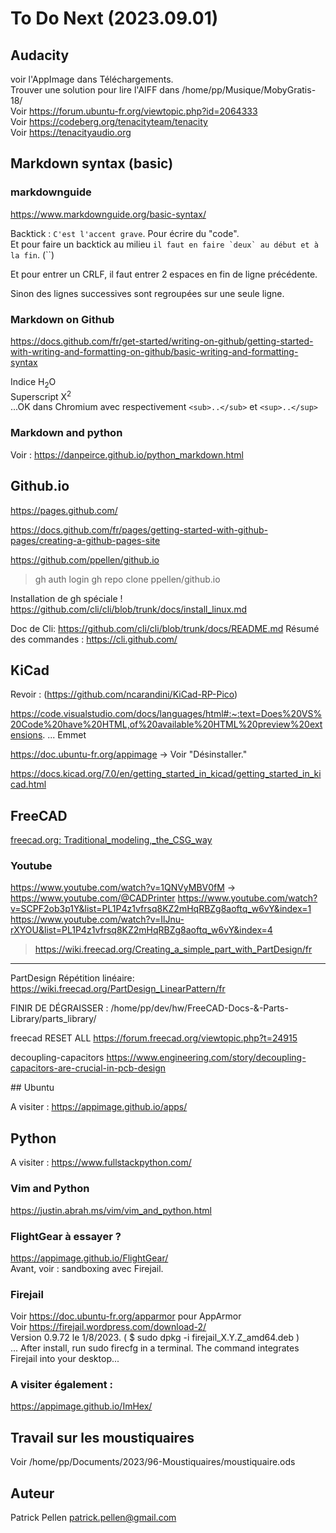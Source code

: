 # To Do Next (2023.09.01)

## Audacity

voir l'AppImage dans Téléchargements.  
Trouver une solution pour lire l'AIFF dans /home/pp/Musique/MobyGratis-18/   
Voir https://forum.ubuntu-fr.org/viewtopic.php?id=2064333  
Voir https://codeberg.org/tenacityteam/tenacity  
Voir https://tenacityaudio.org  


## Markdown syntax (basic)

### markdownguide

https://www.markdownguide.org/basic-syntax/

Backtick : `C'est l'accent grave`. Pour écrire du "code".  
Et pour faire un backtick au milieu ``il faut en faire `deux` au début et à la fin``. (``)  

Et pour entrer un CRLF, il faut entrer 2 espaces en fin de ligne précédente.  

Sinon des lignes successives sont regroupées sur une seule ligne.

### Markdown on Github

https://docs.github.com/fr/get-started/writing-on-github/getting-started-with-writing-and-formatting-on-github/basic-writing-and-formatting-syntax

Indice  	H<sub>2</sub>O  
Superscript 	X<sup>2</sup>  
...OK dans Chromium avec respectivement  `<sub>..</sub>` et `<sup>..</sup>`

### Markdown and python

Voir : https://danpeirce.github.io/python_markdown.html



## Github.io


https://pages.github.com/  

https://docs.github.com/fr/pages/getting-started-with-github-pages/creating-a-github-pages-site

https://github.com/ppellen/github.io  


> gh auth login
> gh repo clone ppellen/github.io

Installation de gh spéciale ! https://github.com/cli/cli/blob/trunk/docs/install_linux.md

Doc de Cli:  https://github.com/cli/cli/blob/trunk/docs/README.md
Résumé des commandes :  https://cli.github.com/


## KiCad

Revoir : (https://github.com/ncarandini/KiCad-RP-Pico)


https://code.visualstudio.com/docs/languages/html#:~:text=Does%20VS%20Code%20have%20HTML,of%20available%20HTML%20preview%20extensions.
... Emmet

https://doc.ubuntu-fr.org/appimage     -> Voir "Désinstaller."

https://docs.kicad.org/7.0/en/getting_started_in_kicad/getting_started_in_kicad.html

## FreeCAD

[freecad.org: Traditional_modeling,_the_CSG_way](https://wiki.freecad.org/Manual:Traditional_modeling,_the_CSG_way)

### Youtube

https://www.youtube.com/watch?v=1QNVyMBV0fM
-> https://www.youtube.com/@CADPrinter
https://www.youtube.com/watch?v=SCPF2ob3p1Y&list=PL1P4z1vfrsq8KZ2mHqRBZg8aoftq_w6vY&index=1  
https://www.youtube.com/watch?v=IlJnu-rXYOU&list=PL1P4z1vfrsq8KZ2mHqRBZg8aoftq_w6vY&index=4

> https://wiki.freecad.org/Creating_a_simple_part_with_PartDesign/fr



------------------------------------------------------------------------------------------
PartDesign Répétition linéaire:
https://wiki.freecad.org/PartDesign_LinearPattern/fr

FINIR DE DÉGRAISSER : /home/pp/dev/hw/FreeCAD-Docs-&-Parts-Library/parts_library/


freecad RESET ALL
https://forum.freecad.org/viewtopic.php?t=24915


decoupling-capacitors
https://www.engineering.com/story/decoupling-capacitors-are-crucial-in-pcb-design


## Ubuntu

A visiter :  https://appimage.github.io/apps/

## Python

A visiter :  https://www.fullstackpython.com/

### Vim and Python

https://justin.abrah.ms/vim/vim_and_python.html

### FlightGear à essayer ?

https://appimage.github.io/FlightGear/  
Avant, voir : sandboxing avec Firejail.


### Firejail

Voir https://doc.ubuntu-fr.org/apparmor pour AppArmor    
Voir https://firejail.wordpress.com/download-2/  
Version 0.9.72 le 1/8/2023. (   $ sudo dpkg -i firejail_X.Y.Z_amd64.deb )  
... After install, run sudo firecfg in a terminal. The command integrates Firejail into your desktop...  

### A visiter également :

https://appimage.github.io/ImHex/



## Travail sur les moustiquaires


Voir
/home/pp/Documents/2023/96-Moustiquaires/moustiquaire.ods

## Auteur

Patrick Pellen <patrick.pellen@gmail.com>
